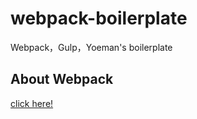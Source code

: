 # webpack-boilerplate

Webpack，Gulp，Yoeman's boilerplate

## About Webpack

[click here!](./webpack/README.md)